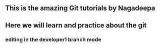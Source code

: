 ## This is the amazing Git tutorials by Nagadeepa
## Here we will learn and practice about the git
### editing in the developer1 branch mode